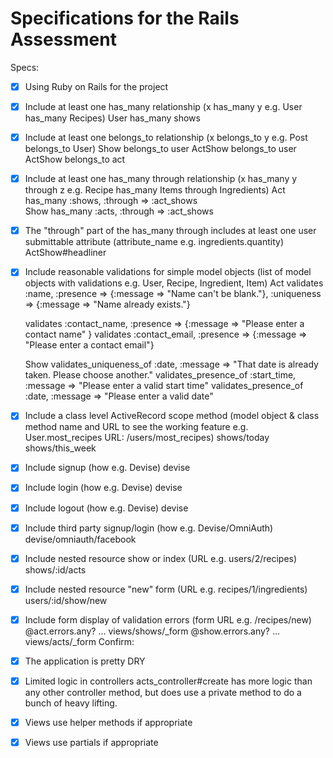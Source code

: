 # Specifications for the Rails Assessment

Specs:
- [x] Using Ruby on Rails for the project
- [x] Include at least one has_many relationship (x has_many y e.g. User has_many Recipes) 
  User has_many shows
- [x] Include at least one belongs_to relationship (x belongs_to y e.g. Post belongs_to User)
  Show belongs_to user
  ActShow belongs_to user
  ActShow belongs_to act
- [x] Include at least one has_many through relationship (x has_many y through z e.g. Recipe has_many Items through Ingredients)
  Act has_many :shows, :through => :act_shows  
  Show has_many :acts, :through => :act_shows
- [x] The "through" part of the has_many through includes at least one user submittable attribute (attribute_name e.g. ingredients.quantity)
  ActShow#headliner
- [x] Include reasonable validations for simple model objects (list of model objects with validations e.g. User, Recipe, Ingredient, Item)
  Act
    validates :name,
            :presence => {:message => "Name can't be blank."},
            :uniqueness => {:message => "Name already exists."}

  validates :contact_name, :presence => {:message => "Please enter a contact name" }
  validates :contact_email, :presence =>  {:message => "Please enter a contact email"}

  Show
    validates_uniqueness_of :date, :message => "That date is already taken.  Please choose another."
    validates_presence_of :start_time, :message => "Please enter a valid start time"
    validates_presence_of :date, :message => "Please enter a valid date"
- [x] Include a class level ActiveRecord scope method (model object & class method name and URL to see the working feature e.g. User.most_recipes URL: /users/most_recipes)
  shows/today
  shows/this_week
- [x] Include signup (how e.g. Devise)
  devise
- [x] Include login (how e.g. Devise)
  devise
- [x] Include logout (how e.g. Devise)
  devise
- [x] Include third party signup/login (how e.g. Devise/OmniAuth)
  devise/omniauth/facebook
- [x] Include nested resource show or index (URL e.g. users/2/recipes)
  shows/:id/acts
- [x] Include nested resource "new" form (URL e.g. recipes/1/ingredients)
  users/:id/show/new
- [x] Include form display of validation errors (form URL e.g. /recipes/new)
  @act.errors.any? ... views/shows/_form
  @show.errors.any? ... views/acts/_form
Confirm:
- [x] The application is pretty DRY
- [x] Limited logic in controllers
  acts_controller#create has more logic than any other controller method, but does use a private method to do a bunch of heavy lifting.
- [x] Views use helper methods if appropriate
- [x] Views use partials if appropriate
